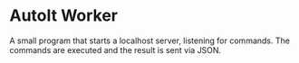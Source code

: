 # AutoIt Worker
A small program that starts a localhost server, listening for commands. The commands are executed and the result is sent via JSON.